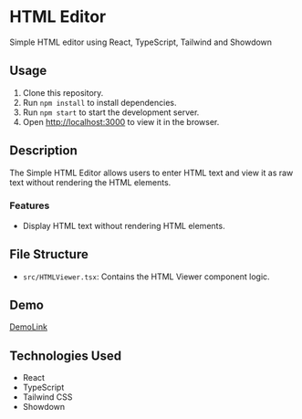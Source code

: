 
# HTML Editor

Simple HTML editor using React, TypeScript, Tailwind and Showdown

## Usage

1. Clone this repository.
2. Run `npm install` to install dependencies.
3. Run `npm start` to start the development server.
4. Open [http://localhost:3000](http://localhost:3000) to view it in the browser.

## Description

The Simple HTML Editor allows users to enter HTML text and view it as raw text without rendering the HTML elements.

### Features

* Display HTML text without rendering HTML elements.

## File Structure

* `src/HTMLViewer.tsx`: Contains the HTML Viewer component logic.

## Demo

[DemoLink](https://antoinewtz.github.io/html-editor/)

## Technologies Used

* React
* TypeScript
* Tailwind CSS
* Showdown
